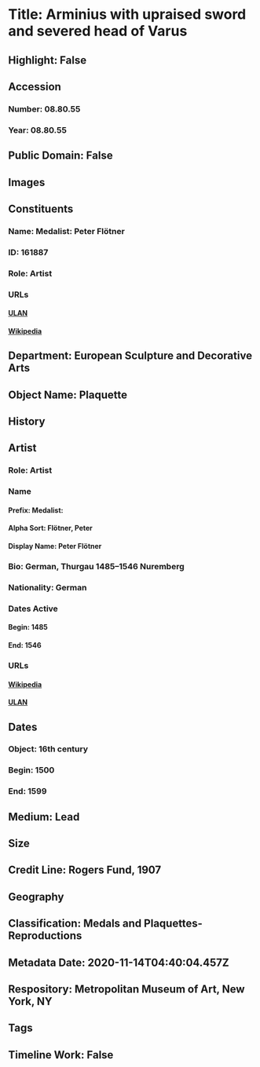 # Title: Arminius with upraised sword and severed head of Varus
## Highlight: False
## Accession
### Number: 08.80.55
### Year: 08.80.55
## Public Domain: False
## Images
## Constituents
### Name: Medalist: Peter Flötner
### ID: 161887
### Role: Artist
### URLs
#### [ULAN](http://vocab.getty.edu/page/ulan/500002488)
#### [Wikipedia](https://www.wikidata.org/wiki/Q73088)
## Department: European Sculpture and Decorative Arts
## Object Name: Plaquette
## History
## Artist
### Role: Artist
### Name
#### Prefix: Medalist:
#### Alpha Sort: Flötner, Peter
#### Display Name: Peter Flötner
### Bio: German, Thurgau 1485–1546 Nuremberg
### Nationality: German
### Dates Active
#### Begin: 1485
#### End: 1546
### URLs
#### [Wikipedia](https://www.wikidata.org/wiki/Q73088)
#### [ULAN](http://vocab.getty.edu/page/ulan/500002488)
## Dates
### Object: 16th century
### Begin: 1500
### End: 1599
## Medium: Lead
## Size
## Credit Line: Rogers Fund, 1907
## Geography
## Classification: Medals and Plaquettes-Reproductions
## Metadata Date: 2020-11-14T04:40:04.457Z
## Respository: Metropolitan Museum of Art, New York, NY
## Tags
## Timeline Work: False
